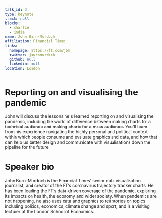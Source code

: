 ```yaml
---
talk_id: 3
type: keynote
track: null
blocks:
  - charlie
  - india
name: John Burn-Murdoch
affiliation: Financial Times
links:
  homepage: https://ft.com/jbm
  twitter: jburnmurdoch
  github: null
  linkedin: null
location: London
---
```


# Reporting on and visualising the pandemic

John will discuss the lessons he's learned reporting on and visualising the pandemic, including the world of difference between making charts for a technical audience and making charts for a mass audience. You'll learn from his experience navigating the highly personal and political context within which people consume and evaluate graphics and data, and how that can help us better design and communicate with visualisations down the pipeline for the future.

# Speaker bio

John Burn-Murdoch is the Financial Times’ senior data visualisation journalist, and creator of the FT’s coronavirus trajectory tracker charts. He has been leading the FT’s data-driven coverage of the pandemic, exploring its impacts on health, the economy and wider society. When pandemics are not happening, he also uses data and graphics to tell stories on topics including politics, economics, climate change and sport, and is a visiting lecturer at the London School of Economics.
